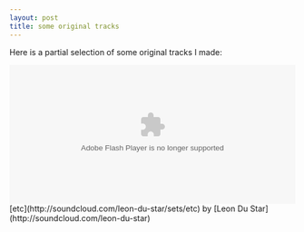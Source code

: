 ```yaml
---
layout: post
title: some original tracks
---
```

Here is a partial selection of some original tracks I made:  
  

<object height="245" width="100%">
<param name="movie" value="http://player.soundcloud.com/player.swf?url=http%3A%2F%2Fapi.soundcloud.com%2Fplaylists%2F515177">
</param>
<param name="allowscriptaccess" value="always">
</param>
<embed allowscriptaccess="always" height="245" src="http://player.soundcloud.com/player.swf?url=http%3A%2F%2Fapi.soundcloud.com%2Fplaylists%2F515177" type="application/x-shockwave-flash" width="100%">
</embed>
</object>
<span>[etc](http://soundcloud.com/leon-du-star/sets/etc) by [Leon Du Star](http://soundcloud.com/leon-du-star)
</span>